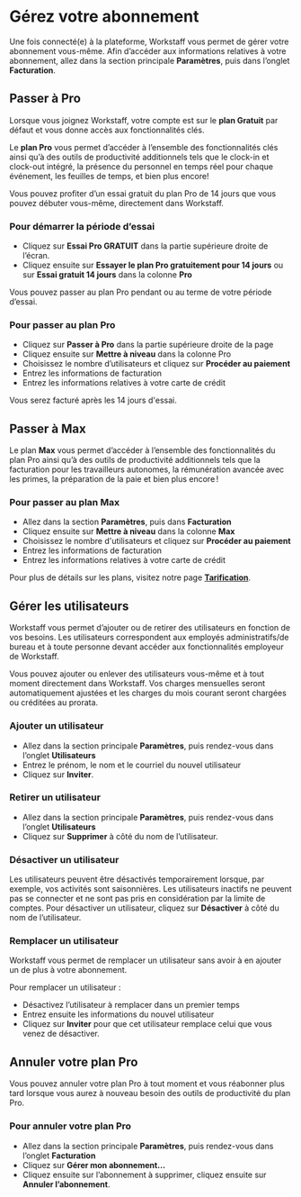 # Gérez votre abonnement
Une fois connecté(e) à la plateforme, Workstaff vous permet de gérer votre abonnement vous-même.
Afin d’accéder aux informations relatives à votre abonnement, allez dans la section principale **Paramètres**, puis dans l’onglet **Facturation**.



## Passer à Pro
Lorsque vous joignez Workstaff, votre compte est sur le **plan Gratuit** par défaut et vous donne accès aux fonctionnalités clés.

Le **plan Pro** vous permet d’accéder à l’ensemble des fonctionnalités clés ainsi qu’à des outils de productivité additionnels tels que le clock-in et clock-out intégré, la présence du personnel en temps réel pour chaque événement, les feuilles de temps, et bien plus encore!

Vous pouvez profiter d’un essai gratuit du plan Pro de 14 jours que vous pouvez débuter vous-même, directement dans Workstaff.

### Pour démarrer la période d’essai
- Cliquez sur **Essai Pro GRATUIT** dans la partie supérieure droite de l’écran.
- Cliquez ensuite sur **Essayer le plan Pro gratuitement pour 14 jours** ou sur **Essai gratuit 14 jours** dans la colonne **Pro**  

Vous pouvez passer au plan Pro pendant ou au terme de votre période d’essai. 

### Pour passer au plan Pro
- Cliquez sur **Passer à Pro** dans la partie supérieure droite de la page
- Cliquez ensuite sur **Mettre à niveau** dans la colonne Pro
- Choisissez le nombre d’utilisateurs et cliquez sur **Procéder au paiement**
- Entrez les informations de facturation
- Entrez les informations relatives à votre carte de crédit

Vous serez facturé après les 14 jours d'essai.

## Passer à Max
Le plan **Max** vous permet d’accéder à l’ensemble des fonctionnalités du plan Pro ainsi qu’à des outils de productivité additionnels tels que la facturation pour les travailleurs autonomes, la rémunération avancée avec les primes, la préparation de la paie et bien plus encore ! 

### Pour passer au plan Max
- Allez dans la section **Paramètres**, puis dans **Facturation**
- Cliquez ensuite sur **Mettre à niveau** dans la colonne **Max**
- Choisissez le nombre d'utilisateurs et cliquez sur **Procéder au paiement**
- Entrez les informations de facturation
- Entrez les informations relatives à votre carte de crédit 

Pour plus de détails sur les plans, visitez notre page [**Tarification**](https://workstaff.app/fr/pricing).

## Gérer les utilisateurs
Workstaff vous permet d’ajouter ou de retirer des utilisateurs en fonction de vos besoins. Les utilisateurs correspondent aux employés administratifs/de bureau et à toute personne devant accéder aux fonctionnalités employeur de Workstaff. 

Vous pouvez ajouter ou enlever des utilisateurs vous-même et à tout moment directement dans Workstaff. Vos charges mensuelles seront automatiquement ajustées et les charges du mois courant seront chargées ou créditées au prorata.

### Ajouter un utilisateur
- Allez dans la section principale **Paramètres**, puis rendez-vous dans l’onglet **Utilisateurs**
- Entrez le prénom, le nom et le courriel du nouvel utilisateur
- Cliquez sur **Inviter**.

### Retirer un utilisateur
- Allez dans la section principale **Paramètres**, puis rendez-vous dans l’onglet **Utilisateurs**
- Cliquez sur **Supprimer** à côté du nom de l’utilisateur.

### Désactiver un utilisateur
Les utilisateurs peuvent être désactivés temporairement lorsque, par exemple, vos activités sont saisonnières. Les utilisateurs inactifs ne peuvent pas se connecter et ne sont pas pris en considération par la limite de comptes.
Pour désactiver un utilisateur, cliquez sur **Désactiver** à côté du nom de l’utilisateur.

### Remplacer un utilisateur
Workstaff vous permet de remplacer un utilisateur sans avoir à en ajouter un de plus à votre abonnement.

Pour remplacer un utilisateur :
- Désactivez l’utilisateur à remplacer dans un premier temps
- Entrez ensuite les informations du nouvel utilisateur
- Cliquez sur **Inviter** pour que cet utilisateur remplace celui que vous venez de désactiver.

## Annuler votre plan Pro
Vous pouvez annuler votre plan Pro à tout moment et vous réabonner plus tard lorsque vous aurez à nouveau besoin des outils de productivité du plan Pro.

### Pour annuler votre plan Pro
- Allez dans la section principale **Paramètres**, puis rendez-vous dans l’onglet **Facturation**
- Cliquez sur **Gérer mon abonnement…**
- Cliquez ensuite sur l’abonnement à supprimer, cliquez ensuite sur **Annuler l’abonnement**.
